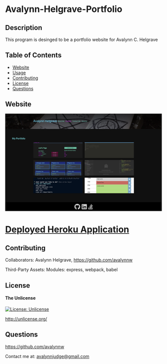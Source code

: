 # Avalynn-Helgrave-Portfolio

## Description

This program is desinged to be a portfolio website for Avalynn C. Helgrave

## Table of Contents

- [Website](#website)
- [Usage](#usage)
- [Contributing](#contributing)
- [License](#license)
- [Questions](#questions)

## Website

![Screenshot of the Heroku application](./ah_portfolio/src/images/react_app.png)

# [Deployed Heroku Application](https://avalynnw.github.io/Avalynn-Helgrave-Portfolio/#portfolio)

## Contributing

Collaborators: Avalynn Helgrave, https://github.com/avalynnw

Third-Party Assets: Modules: express, webpack, babel


## License

#### The Unlicense

[![License: Unlicense](https://img.shields.io/badge/license-Unlicense-blue.svg)](http://unlicense.org/)

http://unlicense.org/

## Questions

https://github.com/avalynnw

 Contact me at: avalynnjudge@gmail.com
